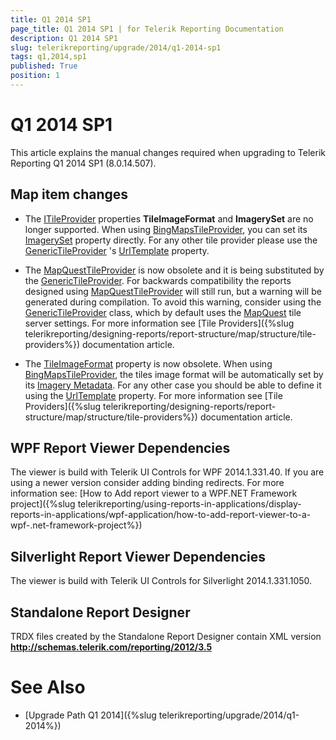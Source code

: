 ```yaml
---
title: Q1 2014 SP1
page_title: Q1 2014 SP1 | for Telerik Reporting Documentation
description: Q1 2014 SP1
slug: telerikreporting/upgrade/2014/q1-2014-sp1
tags: q1,2014,sp1
published: True
position: 1
---
```


# Q1 2014 SP1



This article explains the manual changes required when upgrading to Telerik Reporting Q1 2014 SP1 (8.0.14.507).

## Map item changes

* The  [ITileProvider](/reporting/api/Telerik.Reporting.ITileProvider)  properties               __TileImageFormat__ and __ImagerySet__ are no longer supported. When using                [BingMapsTileProvider](/reporting/api/Telerik.Reporting.BingMapsTileProvider), you can set its                [ImagerySet](/reporting/api/Telerik.Reporting.BingMapsTileProvider#Telerik_Reporting_BingMapsTileProvider_ImagerySet)  property directly.               For any other tile provider please use the                [GenericTileProvider](/reporting/api/Telerik.Reporting.GenericTileProvider) 's                [UrlTemplate](/reporting/api/Telerik.Reporting.GenericTileProvider#Telerik_Reporting_GenericTileProvider_UrlTemplate)  property.             

* The  [MapQuestTileProvider](/reporting/api/Telerik.Reporting.MapQuestTileProvider)  is now obsolete and it is being substituted by the  [GenericTileProvider](/reporting/api/Telerik.Reporting.GenericTileProvider).               For backwards compatibility the reports designed using  [MapQuestTileProvider](/reporting/api/Telerik.Reporting.MapQuestTileProvider)  will still               run, but a warning will be generated during compilation. To avoid this warning, consider using the                [GenericTileProvider](/reporting/api/Telerik.Reporting.GenericTileProvider)  class,               which by default uses the                [MapQuest](http://www.mapquest.com/)                tile server settings. For more information see [Tile Providers]({%slug telerikreporting/designing-reports/report-structure/map/structure/tile-providers%}) documentation article.             

* The  [TileImageFormat](/reporting/api/Telerik.Reporting.TileProvider#Telerik_Reporting_TileProvider_TileImageFormat)  property               is now obsolete. When using                [BingMapsTileProvider](/reporting/api/Telerik.Reporting.BingMapsTileProvider), the tiles image format will be automatically set by its                [Imagery Metadata](http://msdn.microsoft.com/en-us/library/ff701712.aspx).               For any other case you should be able to define it using the                [UrlTemplate](/reporting/api/Telerik.Reporting.GenericTileProvider#Telerik_Reporting_GenericTileProvider_UrlTemplate)  property.               For more information see [Tile Providers]({%slug telerikreporting/designing-reports/report-structure/map/structure/tile-providers%}) documentation article.             

## WPF Report Viewer Dependencies

The viewer is build with Telerik UI Controls for WPF 2014.1.331.40. If you are using a newer version consider adding binding redirects. For more information see:           [How to Add report viewer to a WPF.NET Framework project]({%slug telerikreporting/using-reports-in-applications/display-reports-in-applications/wpf-application/how-to-add-report-viewer-to-a-wpf-.net-framework-project%})

## Silverlight Report Viewer Dependencies

The viewer is build with Telerik UI Controls for Silverlight 2014.1.331.1050.         

## Standalone Report Designer

TRDX files created by the Standalone Report Designer contain XML version __http://schemas.telerik.com/reporting/2012/3.5__ 


# See Also


 

* [Upgrade Path Q1 2014]({%slug telerikreporting/upgrade/2014/q1-2014%})

